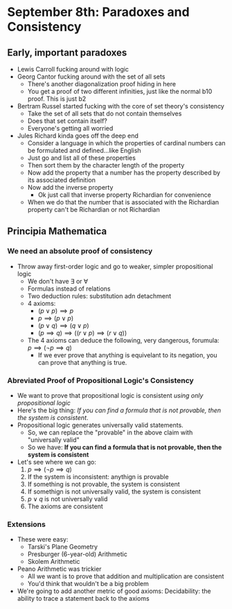 # September 8th: Paradoxes and Consistency

## Early, important paradoxes
* Lewis Carroll fucking around with logic
* Georg Cantor fucking around with the set of all sets
  * There's another diagonalization proof hiding in here
  * You get a proof of two different infinities, just like the normal b10 proof. This is just b2
* Bertram Russel started fucking with the core of set theory's consistency
  * Take the set of all sets that do not contain themselves
  * Does that set contain itself?
  * Everyone's getting all worried
* Jules Richard kinda goes off the deep end 
  * Consider a language in which the properties of cardinal numbers can be formulated and defined...like English
  * Just go and list all of these properties
  * Then sort them by the character length of the property
  * Now add the property that a number has the property described by its associated definition
  * Now add the inverse property
    * Ok just call that inverse property Richardian for convenience
  * When we do that the number that is associated with the Richardian property can't be Richardian or not Richardian

## Principia Mathematica
### We need an **absolute** proof of consistency
* Throw away first-order logic and go to weaker, simpler propositional logic
  * We don't have $\exists$ or $\forall$
  * Formulas instead of relations
  * Two deduction rules: substitution adn detachment
  * 4 axioms:
    * $(p \lor p) \implies p$
    * $p \implies (p \lor p)$
    * $(p \lor q) \implies (q \lor p)$
    * $(p \implies q) \implies ((r \lor p) \implies (r \lor q))$
  * The 4 axioms can deduce the following, very dangerous, forumula: $p \implies (\lnot p \implies q)$
    * If we ever prove that anything is equivelant to its negation, you can prove that anything is true.

### Abreviated Proof of Propositional Logic's Consistency
* We want to prove that propositional logic is consistent *using only propositional logic*
* Here's the big thing: *If you can find a formula that is not provable, then the system is consistent*.
* Propositional logic generates universally valid statements.
  * So, we can replace the "provable" in the above claim with "universally valid"
  * So we have: **If you can find a formula that is not provable, then the system is consistent**
* Let's see where we can go:
  1. $p \implies (\lnot p \implies q)$
  2. If the system is inconsistent: anythign is provable
  3. If something is not provable, the system is consistent
  4. If somethign is not universally valid, the system is consistent
  5. $p \lor q$ is not universally valid
  6. The axioms are consistent

### Extensions
* These were easy:
  * Tarski's Plane Geometry
  * Presburger (6-year-old) Arithmetic
  * Skolem Arithmetic
* Peano Arithmetic was trickier
  * All we want is to prove that addition and multiplication are consistent
  * You'd think that wouldn't be a big problem
* We're going to add another metric of good axioms: Decidability: the ability to trace a statement back to the axioms
